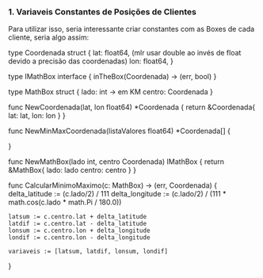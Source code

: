### 1. Variaveis Constantes de Posições de Clientes
Para utilizar isso, seria interessante criar constantes com as Boxes de cada cliente, seria algo assim:

type Coordenada struct {
    lat: float64, (mlr usar double ao invés de float devido a precisão das coordenadas)
    lon: float64,
}


type IMathBox interface {
    inTheBox(Coordenada) -> (err, bool)
}

type MathBox struct {
    lado: int -> em KM
    centro: Coordenada
}

func NewCoordenada(lat, lon float64) *Coordenada {
    return &Coordenada{
        lat: lat,
        lon: lon
    }
}

func NewMinMaxCoordenada(listaValores float64) *Coordenada[] {
    
}

func NewMathBox(lado int, centro Coordenada) IMathBox {
    return &MathBox{
        lado: lado
        centro: centro
    }
}

func CalcularMinimoMaximo(c: MathBox) -> (err, Coordenada) {
    delta_latitude := (c.lado/2) / 111
    delta_longitude := (c.lado/2) / (111 * math.cos(c.lado * math.Pi / 180.0))

    latsum := c.centro.lat + delta_latitude
    latdif := c.centro.lat - delta_latitude
    lonsum := c.centro.lon + delta_longitude
    londif := c.centro.lon - delta_longitude
    
    variaveis := [latsum, latdif, lonsum, londif]
}
